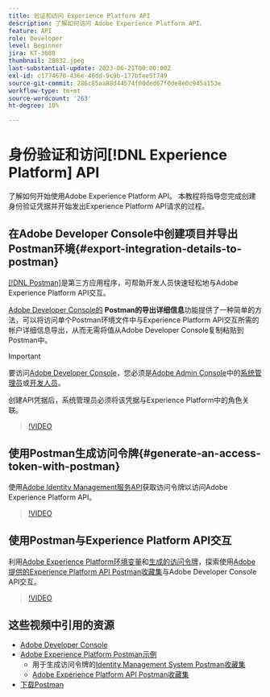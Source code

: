 ```yaml
---
title: 验证和访问 Experience Platform API
description: 了解如何访问 Adobe Experience Platform API。
feature: API
role: Developer
level: Beginner
jira: KT-3688
thumbnail: 28832.jpeg
last-substantial-update: 2023-06-21T00:00:00Z
exl-id: c1774670-436e-46dd-9c9b-177bfee5f749
source-git-commit: 286c85aa88d44574f00ded67f0de8e0c945a153e
workflow-type: tm+mt
source-wordcount: '263'
ht-degree: 10%

---
```


# 身份验证和访问[!DNL Experience Platform] API

了解如何开始使用Adobe Experience Platform API。 本教程将指导您完成创建身份验证凭据并开始发出Experience Platform API请求的过程。

## 在Adobe Developer Console中创建项目并导出Postman环境{#export-integration-details-to-postman}

[[!DNL Postman]](https://www.postman.com/)是第三方应用程序，可帮助开发人员快速轻松地与Adobe Experience Platform API交互。

[Adobe Developer Console的](https://developer.adobe.com/console/home) **Postman的导出详细信息**&#x200B;功能提供了一种简单的方法，可以将访问单个Postman环境文件中与Experience Platform API交互所需的帐户详细信息导出，从而无需将值从Adobe Developer Console复制粘贴到Postman中。

>[!IMPORTANT]
>
>要访问[Adobe Developer Console](https://developer.adobe.com/console/home)，您必须是[Adobe Admin Console](https://adminconsole.adobe.com)中的[系统管理员](https://helpx.adobe.com/cn/enterprise/using/admin-roles.html)或[开发人员](https://helpx.adobe.com/cn/enterprise/using/manage-developers.html#:~:text=Add%20developers%20to%20a%20single%20product%20profile&amp;text=In%20the%20Admin%20Console%2C%20navigate,in%20the%20upper%2Dright%20corner.)。
>
> 创建API凭据后，系统管理员必须将该凭据与Experience Platform中的角色关联。

>[!VIDEO](https://video.tv.adobe.com/v/28832/?learn=on&enablevpops)

## 使用Postman生成访问令牌{#generate-an-access-token-with-postman}

使用[Adobe Identity Management服务API](https://github.com/adobe/experience-platform-postman-samples/tree/master/apis/ims)获取访问令牌以访问Adobe Experience Platform API。

>[!VIDEO](https://video.tv.adobe.com/v/29698/?learn=on&enablevpops)


## 使用Postman与Experience Platform API交互

利用[Adobe Experience Platform环境变量](#export-integration-details-to-postman)和[生成的访问令牌](#generate-an-access-token-with-postman)，探索使用[Adobe提供的Experience Platform API Postman收藏集](https://github.com/adobe/experience-platform-postman-samples/tree/master/apis/experience-platform)与Adobe Developer Console API交互。

>[!VIDEO](https://video.tv.adobe.com/v/29704/?learn=on&enablevpops)


## 这些视频中引用的资源

* [Adobe Developer Console](https://developer.adobe.com/console/home)
* [Adobe Experience Platform Postman示例](https://github.com/adobe/experience-platform-postman-samples)
   * 用于生成访问令牌的[Identity Management System Postman收藏集](https://github.com/adobe/experience-platform-postman-samples/tree/master/apis/ims)
   * [Adobe Experience Platform API Postman收藏集](https://github.com/adobe/experience-platform-postman-samples/tree/master/apis/experience-platform)
* [下载Postman](https://www.postman.com/)
